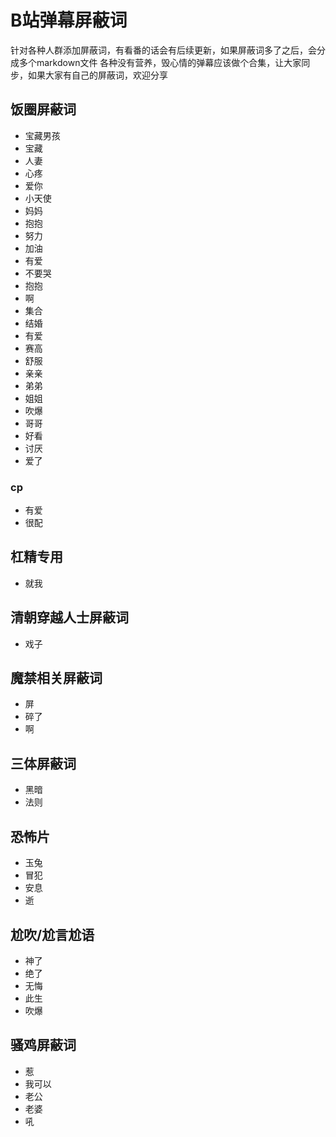 # B站弹幕屏蔽词
针对各种人群添加屏蔽词，有看番的话会有后续更新，如果屏蔽词多了之后，会分成多个markdown文件
各种没有营养，毁心情的弹幕应该做个合集，让大家同步，如果大家有自己的屏蔽词，欢迎分享

## 饭圈屏蔽词
* 宝藏男孩
* 宝藏
* 人妻
* 心疼
* 爱你
* 小天使
* 妈妈
* 抱抱
* 努力
* 加油
* 有爱
* 不要哭
* 抱抱
* 啊
* 集合
* 结婚
* 有爱
* 赛高
* 舒服
* 亲亲
* 弟弟
* 姐姐
* 吹爆
* 哥哥
* 好看
* 讨厌
* 爱了

### cp
* 有爱
* 很配


## 杠精专用
* 就我

## 清朝穿越人士屏蔽词
* 戏子

## 魔禁相关屏蔽词
* 屏
* 碎了
* 啊
## 三体屏蔽词
* 黑暗
* 法则

## 恐怖片
* 玉兔
* 冒犯
* 安息
* 逝

## 尬吹/尬言尬语
* 神了
* 绝了
* 无悔
* 此生
* 吹爆


## 骚鸡屏蔽词
* 惹
* 我可以
* 老公
* 老婆
* 吼

